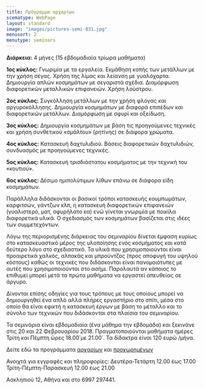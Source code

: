 ```yaml
---
title: Πρόγραμμα αρχαρίων
scematype: WebPage
layout: standard
image: "images/pictures-semi-031.jpg"
menusort: 2
menutype: seminars
---
```

**Διάρκεια:** 4 μήνες (15 εβδομαδιαία τρίωρα μαθήματα)

**1ος κύκλος:** Γνωριμία με τα εργαλεία. Εκμάθηση κοπής των μετάλλων με την χρήση σέγας. Χρήση της λίμας και λείανση με γυαλόχαρτα. Δημιουργία απλών κοσμημάτων με σεγαριστά σχέδια. Διαμόρφωση διαφορετικών μεταλλικών επιφανειών. Χρήση λούστρου.

**2ος κύκλος:** Συγκόλληση μετάλλων με την χρήση φλόγας και αργυροκόλλησης. Δημιουργία κοσμημάτων με διαφορά επιπέδων και διαφορετικών μετάλλων. Διαμόρφωση με σφυρί  και οξείδωση.

**3ος κύκλος:** Δημιουργία κοσμημάτων με βάση τις προηγούμενες τεχνικές και χρήση συνθετικού «σμάλτου» (ρητίνης) σε διάφορα χρώματα.

**4ος κύκλος:** Κατασκευή δαχτυλιδιού. Βάσεις διαφορετικών δαχτυλιδιών, συνδυασμός με προηγούμενες τεχνικές.

**5ος κύκλος:** Κατασκευή τρισδιάστατου κοσμήματος με την τεχνική του «κουτιού».

**6ος κύκλος:**  Δέσιμο ημιπολύτιμων λίθων επάνω σε διάφορα είδη κοσμημάτων.

Παράλληλα διδάσκονται οι βασικοί τρόποι κατασκευής κουμπωμάτων, καρφιτσών, γάντζων κλπ, η κατασκευή διαφορετικών επιφανειών (γυαλιστερό, ματ, σφυρήλατο κα) ενώ γίνεται γνωριμία με ποικίλα διαφορετικά υλικά. Ο σχεδιασμός των κοσμημάτων βασίζεται στις ιδέες των συμμετεχόντων.

Λόγω της περιορισμένης διάρκειας του σεμιναρίου δίνεται έμφαση κυρίως στο κατασκευαστικό μέρος της υλοποίησης ενός κοσμήματος και κατά δεύτερο λόγο στο σχεδιαστικό. Τα υλικά που χρησιμοποιούνται είναι προαιρετικά χαλκός, αλπακάς και μπρούντζος (προς αποφυγή του υψηλού κόστους) καθώς οι τεχνικές που διδάσκονται είναι πανομοιότυπες με αυτές που χρησιμοποιούνται στο ασήμι. Παρολαυτά αν κάποιος το επιθυμεί μπορεί μετά τα πρώτα μαθήματα να εργαστεί απευθείας σε άργυρο.

Δίνονται επίσης οδηγίες για τους τρόπους με τους οποίους μπορεί να δημιουργηθεί ένα απλό αλλά πλήρες εργαστήριο στο σπίτι, μέσα στο οποίο θα είναι εφικτή η κατασκευή έργων με βάση το μέταλλο και το σύνολο των τεχνικών που διδάσκονται στα πλαίσια του σεμιναρίου.

Τα σεμινάρια είναι εβδομαδιαία (ένα μάθημα την εβδομάδα) και ξεκινάνε στις 20 και 22 Φεβρουαρίου 2018. Πραγματοποιούνται μαθήματα ημέρες Τρίτη και Πέμπτη ώρες 18.00΄με 21.00΄. Τα δίδακτρα είναι 120 ευρώ /μήνα.

Δείτε εδώ τα προγράμματα [αρχαρίων](http://www.gatamepetala.com/seminars/first-part) και [προχωρημένων](http://www.gatamepetala.com/seminars/second-part)

Ανοιχτά για εγγραφές και πληροφορίες:
Δευτέρα-Τετάρτη 12.00 έως 17.00
Τρίτη-Πέμπτη-Παρασκευή 12.00 έως 21.00

Ασκληπιού 12, Αθήνα και στο 6997 297441.
